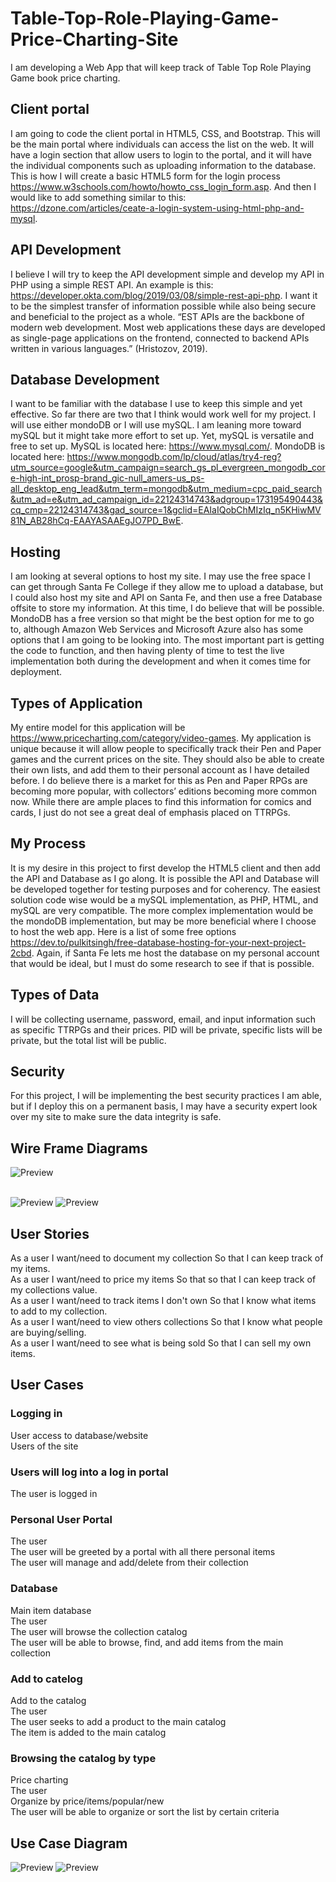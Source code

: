 # Table-Top-Role-Playing-Game-Price-Charting-Site
I am developing a Web App that will keep track of Table Top Role Playing Game book price charting.

## Client portal
I am going to code the client portal in HTML5, CSS, and Bootstrap. This will be the main portal where individuals can access the list on the web. It will have a login section that allow users to login to the portal, and it will have the individual components such as uploading information to the database. This is how I will create a basic HTML5 form for the login process https://www.w3schools.com/howto/howto_css_login_form.asp. And then I would like to add something similar to this: https://dzone.com/articles/ceate-a-login-system-using-html-php-and-mysql. 
## API Development
I believe I will try to keep the API development simple and develop my API in PHP using a simple REST API. An example is this: https://developer.okta.com/blog/2019/03/08/simple-rest-api-php. I want it to be the simplest transfer of information possible while also being secure and beneficial to the project as a whole. “EST APIs are the backbone of modern web development. Most web applications these days are developed as single-page applications on the frontend, connected to backend APIs written in various languages.” (Hristozov, 2019).
## Database Development
I want to be familiar with the database I use to keep this simple and yet effective. So far there are two that I think would work well for my project. I will use either mondoDB or I will use mySQL. I am leaning more toward mySQL but it might take more effort to set up. Yet, mySQL is versatile and free to set up. MySQL is located here: https://www.mysql.com/. MondoDB is located here: https://www.mongodb.com/lp/cloud/atlas/try4-reg?utm_source=google&utm_campaign=search_gs_pl_evergreen_mongodb_core-high-int_prosp-brand_gic-null_amers-us_ps-all_desktop_eng_lead&utm_term=mongodb&utm_medium=cpc_paid_search&utm_ad=e&utm_ad_campaign_id=22124314743&adgroup=173195490443&cq_cmp=22124314743&gad_source=1&gclid=EAIaIQobChMIzIq_n5KHiwMV81N_AB28hCq-EAAYASAAEgJO7PD_BwE. 
## Hosting
I am looking at several options to host my site. I may use the free space I can get through Santa Fe College if they allow me to upload a database, but I could also host my site and API on Santa Fe, and then use a free Database offsite to store my information. At this time, I do believe that will be possible. MondoDB has a free version so that might be the best option for me to go to, although Amazon Web Services and Microsoft Azure also has some options that I am going to be looking into. The most important part is getting the code to function, and then having plenty of time to test the live implementation both during the development and when it comes time for deployment. 
## Types of Application
My entire model for this application will be https://www.pricecharting.com/category/video-games. My application is unique because it will allow people to specifically track their Pen and Paper games and the current prices on the site. They should also be able to create their own lists, and add them to their personal account as I have detailed before. I do believe there is a market for this as Pen and Paper RPGs are becoming more popular, with collectors’ editions becoming more common now. While there are ample places to find this information for comics and cards, I just do not see a great deal of emphasis placed on TTRPGs.  

## My Process
It is my desire in this project to first develop the HTML5 client and then add the API and Database as I go along. It is possible the API and Database will be developed together for testing purposes and for coherency. The easiest solution code wise would be a mySQL implementation, as PHP, HTML, and mySQL are very compatible. The more complex implementation would be the mondoDB implementation, but may be more beneficial where I choose to host the web app. Here is a list of some free options https://dev.to/pulkitsingh/free-database-hosting-for-your-next-project-2cbd. Again, if Santa Fe lets me host the database on my personal account that would be ideal, but I must do some research to see if that is possible.
## Types of Data
I will be collecting username, password, email, and input information such as specific TTRPGs and their prices. PID will be private, specific lists will be private, but the total list will be public. 
## Security
For this project, I will be implementing the best security practices I am able, but if I deploy this on a permanent basis, I may have a security expert look over my site to make sure the data integrity is safe. 

## Wire Frame Diagrams
![Preview](https://github.com/wavesymphony/Table-Top-RPG-Price-Charting-Site/blob/Images/architecturediagram.drawio.png?raw=true)</p>	
![Preview](https://github.com/wavesymphony/Table-Top-RPG-Price-Charting-Site/blob/Images/TTRPGPriceChartWireFrame.drawio-2.png?raw=true)
![Preview](https://github.com/wavesymphony/Table-Top-RPG-Price-Charting-Site/blob/Images/Database%20PHP.drawio-2.png?raw=true)

## User Stories
As a user I want/need to document my collection So that I can keep track of my items.<br>
As a user I want/need to price my items So that so that I can keep track of my collections value.<br>
As a user I want/need to track items I don't own So that I know what items to add to my collection.<br>
As a user I want/need to view others collections So that I know what people are buying/selling.<br>
As a user I want/need to see what is being sold So that I can sell my own items.<br>

## User Cases
### Logging in
User access to database/website<br>
Users of the site<br>
### Users will log into a log in portal
The user is logged in<br>
### Personal User Portal
The user<br>
The user will be greeted by a portal with all there personal items<br>
The user will manage and add/delete from their collection<br>
### Database
Main item database<br>
The user<br>
The user will browse the collection catalog<br>
The user will be able to browse, find, and add items from the main collection<br>
### Add to catelog
Add to the catalog<br>
The user<br>
The user seeks to add a product to the main catalog<br>
The item is added to the main catalog<br>
### Browsing the catalog by type
Price charting<br>
The user<br>
Organize by price/items/popular/new<br>
The user will be able to organize or sort the list by certain criteria<br>

## Use Case Diagram
![Preview](https://github.com/wavesymphony/Table-Top-RPG-Price-Charting-Site/blob/Images/UserCases.drawio.png?raw=true)
![Preview](https://github.com/wavesymphony/Table-Top-RPG-Price-Charting-Site/blob/Images/UserCase.drawio.png?raw=true)
